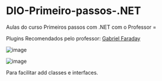 <h1>DIO-Primeiro-passos-.NET</h1>
Aulas do curso Primeiros passos com .NET com o Professor = 


Plugins Recomendados pelo professor: <a href="https://github.com/gabrielfaraday">Gabriel Faraday</a>

![image](https://user-images.githubusercontent.com/57269883/165848797-adc375a6-e4df-4edb-a0ca-fdddc046a2ba.png)



![image](https://user-images.githubusercontent.com/57269883/165848907-6c65624c-1a16-41f0-88c4-13fb05a2b45b.png)

Para facilitar add classes e interfaces. 

